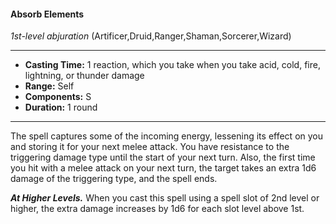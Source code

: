 #### Absorb Elements
*1st-level abjuration* (Artificer,Druid,Ranger,Shaman,Sorcerer,Wizard)
___
- **Casting Time:** 1 reaction, which you take when you take acid, cold, fire, lightning, or thunder damage
- **Range:** Self
- **Components:** S
- **Duration:** 1 round
---
The spell captures some of the incoming energy, lessening its effect on you and storing it for your next melee attack. You have resistance to the triggering damage type until the start of your next turn. Also, the first time  you hit with a melee attack on your next turn, the target takes an extra 1d6 damage of the triggering type, and the spell ends.

***At Higher Levels.*** When you cast this spell using a spell slot of 2nd level or higher, the extra damage increases by 1d6 for each slot level above 1st.
